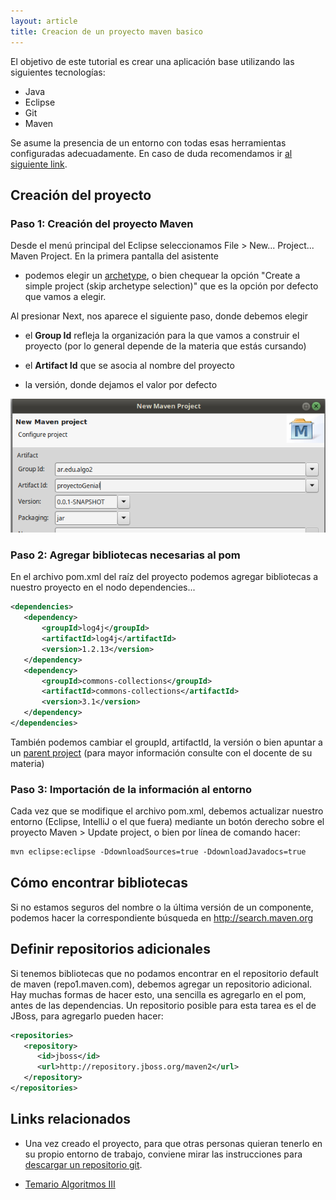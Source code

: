 ```yaml
---
layout: article
title: Creacion de un proyecto maven basico
---
```


El objetivo de este tutorial es crear una aplicación base utilizando las siguientes tecnologías:

-   Java
-   Eclipse
-   Git
-   Maven

Se asume la presencia de un entorno con todas esas herramientas configuradas adecuadamente. En caso de duda recomendamos ir [al siguiente link](/wiki/articles/preparacion-de-un-entorno-de-desarrollo-java.html).

Creación del proyecto
---------------------

### Paso 1: Creación del proyecto Maven

Desde el menú principal del Eclipse seleccionamos File > New... Project... Maven Project. En la primera pantalla del asistente

* podemos elegir un [archetype](https://maven.apache.org/guides/introduction/introduction-to-archetypes.html), o bien chequear la opción "Create a simple project (skip archetype selection)" que es la opción por defecto que vamos a elegir.

Al presionar Next, nos aparece el siguiente paso, donde debemos elegir

* el **Group Id** refleja la organización para la que vamos a construir el proyecto (por lo general depende de la materia que estás cursando)

* el **Artifact Id** que se asocia al nombre del proyecto

* la versión, donde dejamos el valor por defecto

![Creación de un proyecto Maven en Eclipse](/img/maven_create_1.png)


### Paso 2: Agregar bibliotecas necesarias al pom

En el archivo pom.xml del raíz del proyecto podemos agregar bibliotecas a nuestro proyecto en el nodo dependencies...

```xml
<dependencies>
   <dependency>
       <groupId>log4j</groupId>
       <artifactId>log4j</artifactId>
       <version>1.2.13</version>
   </dependency>
   <dependency>
       <groupId>commons-collections</groupId>
       <artifactId>commons-collections</artifactId>
       <version>3.1</version>
   </dependency>
</dependencies>

```

También podemos cambiar el groupId, artifactId, la versión o bien apuntar a un [parent project](https://maven.apache.org/guides/introduction/introduction-to-the-pom.html#Project_Inheritance_vs_Project_Aggregation) (para mayor información consulte con el docente de su materia)


### Paso 3: Importación de la información al entorno

Cada vez que se modifique el archivo pom.xml, debemos actualizar nuestro entorno (Eclipse, IntelliJ o el que fuera) mediante un botón derecho sobre el proyecto Maven > Update project, o bien por línea de comando hacer:

```bash
mvn eclipse:eclipse -DdownloadSources=true -DdownloadJavadocs=true

```

Cómo encontrar bibliotecas
--------------------------

Si no estamos seguros del nombre o la última versión de un componente, podemos hacer la correspondiente búsqueda en <http://search.maven.org>


Definir repositorios adicionales
--------------------------------

Si tenemos bibliotecas que no podamos encontrar en el repositorio default de maven (repo1.maven.com), debemos agregar un repositorio adicional. Hay muchas formas de hacer esto, una sencilla es agregarlo en el pom, antes de las dependencias. Un repositorio posible para esta tarea es el de JBoss, para agregarlo pueden hacer:

```xml
<repositories>
   <repository>
      <id>jboss</id>
      <url>http://repository.jboss.org/maven2</url>
   </repository>
</repositories>

```

Links relacionados
------------------

-   Una vez creado el proyecto, para que otras personas quieran tenerlo en su propio entorno de trabajo, conviene mirar las instrucciones para [descargar un repositorio git](/wiki/articles/bajar-un-proyecto-maven-de-un-repositorio-git.html).


-   [Temario Algoritmos III](algo3-temario.html)

